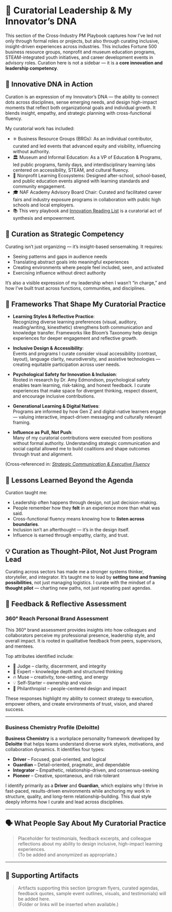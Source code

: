 # 🎨 Curatorial Leadership & My Innovator’s DNA

This section of the Cross-Industry PM Playbook captures how I’ve led not only through formal roles or projects, but also through curating inclusive, insight-driven experiences across industries. This includes Fortune 500 business resource groups, nonprofit and museum education programs, STEAM-integrated youth initiatives, and career development events in advisory roles. Curation here is not a sidebar — it is a **core innovation and leadership competency**.

## 🧬 Innovative DNA in Action

Curation is an expression of my Innovator’s DNA — the ability to connect dots across disciplines, sense emerging needs, and design high-impact moments that reflect both organizational goals and individual growth. It blends insight, empathy, and strategic planning with cross-functional fluency.

My curatorial work has included:
- ✳️ Business Resource Groups (BRGs): As an individual contributor, curated and led events that advanced equity and visibility, influencing without authority.
- 🏛️ Museum and Informal Education: As a VP of Education & Programs, led public programs, family days, and interdisciplinary learning labs centered on accessibility, STEAM, and cultural fluency.
- 🌱 Nonprofit Learning Ecosystems: Designed after-school, school-based, and public education events aligned with learning standards and community engagement.
- 🎓 NAF Academy Advisory Board Chair: Curated and facilitated career fairs and industry exposure programs in collaboration with public high schools and local employers.
- 📚 This very playbook and [Innovation Reading List](https://github.com/AliciaMMorgan/cross-industry-pm-playbook/blob/main/Innovation_Leadership_Reading_List.md:) is a curatorial act of synthesis and empowerment.

## 🧠 Curation as Strategic Competency

Curating isn’t just organizing — it’s insight-based sensemaking. It requires:
- Seeing patterns and gaps in audience needs  
- Translating abstract goals into meaningful experiences  
- Creating environments where people feel included, seen, and activated  
- Exercising influence without direct authority  

It’s also a visible expression of my leadership when I wasn’t “in charge,” and how I’ve built trust across functions, communities, and disciplines.

## 🔧 Frameworks That Shape My Curatorial Practice

- **Learning Styles & Reflective Practice**:  
  Recognizing diverse learning preferences (visual, auditory, reading/writing, kinesthetic) strengthens both communication and knowledge transfer. Frameworks like Bloom’s Taxonomy help design experiences for deeper engagement and reflective growth.

- **Inclusive Design & Accessibility**:  
  Events and programs I curate consider visual accessibility (contrast, layout), language clarity, neurodiversity, and assistive technologies — creating equitable participation across user needs.

- **Psychological Safety for Innovation & Inclusion**:  
  Rooted in research by Dr. Amy Edmondson, psychological safety enables team learning, risk-taking, and honest feedback. I curate experiences that make space for divergent thinking, respect dissent, and encourage inclusive contributions.

- **Generational Learning & Digital Natives**:  
  Programs are informed by how Gen Z and digital-native learners engage — valuing interactive, impact-driven messaging and culturally relevant framing.

- **Influence as Pull, Not Push**:  
  Many of my curatorial contributions were executed from positions without formal authority. Understanding strategic communication and social capital allowed me to build coalitions and shape outcomes through trust and alignment.

(Cross-referenced in: [*Strategic Communication & Executive Fluency*](https://github.com/AliciaMMorgan/cross-industry-pm-playbook/blob/main/Innovation_Leadership_Reading_List.md)

## 🧩 Lessons Learned Beyond the Agenda

Curation taught me:
- Leadership often happens through design, not just decision-making.
- People remember how they **felt** in an experience more than what was said.
- Cross-functional fluency means knowing how to **listen across boundaries**.
- Inclusion isn’t an afterthought — it’s in the design itself.
- Influence is earned through empathy, clarity, and trust.

## 💡 Curation as Thought-Pilot, Not Just Program Lead

Curating across sectors has made me a stronger systems thinker, storyteller, and integrator. It’s taught me to lead by **setting tone and framing possibilities**, not just managing logistics. I curate with the mindset of a **thought pilot** — charting new paths, not just repeating past agendas.

## 🔁 Feedback & Reflective Assessment

### 360° Reach Personal Brand Assessment

This 360° brand assessment provides insights into how colleagues and collaborators perceive my professional presence, leadership style, and overall impact. It is rooted in qualitative feedback from peers, supervisors, and mentees.

Top attributes identified include:
- 🧭 Judge – clarity, discernment, and integrity  
- 🧠 Expert – knowledge depth and structured thinking  
- 🔥 Muse – creativity, tone-setting, and energy  
- 💡 Self-Starter – ownership and vision  
- 🤝 Philanthropist – people-centered design and impact  

These responses highlight my ability to connect strategy to execution, empower others, and create environments of trust, vision, and shared success.

---

### Business Chemistry Profile (Deloitte)

**Business Chemistry** is a workplace personality framework developed by **Deloitte** that helps teams understand diverse work styles, motivations, and collaboration dynamics. It identifies four types:  
- **Driver** – Focused, goal-oriented, and logical  
- **Guardian** – Detail-oriented, pragmatic, and dependable  
- **Integrator** – Empathetic, relationship-driven, and consensus-seeking  
- **Pioneer** – Creative, spontaneous, and risk-tolerant  

I identify primarily as a **Driver** and **Guardian**, which explains why I thrive in fast-paced, results-driven environments while anchoring my work in structure, quality, and long-term relationship-building. This dual style deeply informs how I curate and lead across disciplines.

---

## 🗣️ What People Say About My Curatorial Practice

> Placeholder for testimonials, feedback excerpts, and colleague reflections about my ability to design inclusive, high-impact learning experiences.  
> (To be added and anonymized as appropriate.)

---

## 📎 Supporting Artifacts

> Artifacts supporting this section (program flyers, curated agendas, feedback quotes, sample event outlines, visuals, and testimonials) will be added here.  
> (Folder or links will be inserted when available.)
